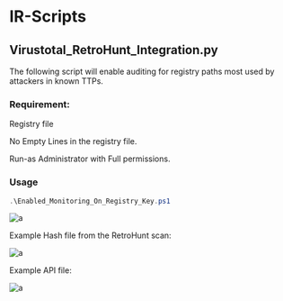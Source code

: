 # IR-Scripts

## Virustotal_RetroHunt_Integration.py
The following script will enable auditing for registry paths most used by attackers in known TTPs.

### Requirement:

Registry file 

No Empty Lines in the registry file.

Run-as Administrator with Full permissions.

### Usage

```powershell
.\Enabled_Monitoring_On_Registry_Key.ps1
```
![a](https://github.com/ghosts621/IR-Scripts/blob/main/image/VT2.png)

Example Hash file from the RetroHunt scan:

![a](https://github.com/ghosts621/IR-Scripts/blob/main/image/VT5.png)

Example API file:

![a](https://github.com/ghosts621/IR-Scripts/blob/main/image/VT6.png)

